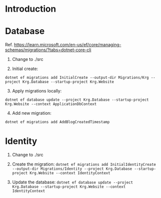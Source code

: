 ﻿
# Introduction

# Database
Ref. https://learn.microsoft.com/en-us/ef/core/managing-schemas/migrations/?tabs=dotnet-core-cli

1) Change to ./src

2) Initial create: 
 
`dotnet ef migrations add InitialCreate --output-dir Migrations/Krg --project Krg.Database --startup-project Krg.Website`

3) Apply migrations locally:

`dotnet ef database update --project Krg.Database --startup-project Krg.Website --context ApplicationDbContext`

4) Add new migration:
 
`dotnet ef migrations add AddBlogCreatedTimestamp`

# Identity

1) Change to ./src

2) Create the migration:
`dotnet ef migrations add InitialIdentityCreate --output-dir Migrations/Identity --project Krg.Database --startup-project Krg.Website --context IdentityContext`

3) Update the database:
`dotnet ef database update --project Krg.Database --startup-project Krg.Website --context IdentityContext`